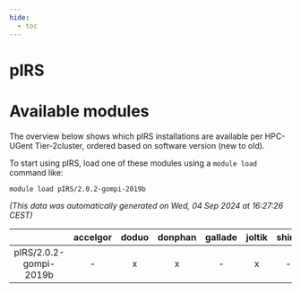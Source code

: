 ```yaml
---
hide:
  - toc
---
```


pIRS
====

# Available modules


The overview below shows which pIRS installations are available per HPC-UGent Tier-2cluster, ordered based on software version (new to old).

To start using pIRS, load one of these modules using a `module load` command like:

```shell
module load pIRS/2.0.2-gompi-2019b
```

*(This data was automatically generated on Wed, 04 Sep 2024 at 16:27:26 CEST)*  

| |accelgor|doduo|donphan|gallade|joltik|shinx|skitty|
| :---: | :---: | :---: | :---: | :---: | :---: | :---: | :---: |
|pIRS/2.0.2-gompi-2019b|-|x|x|-|x|-|x|

